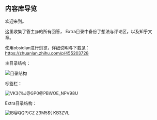 ## 内容库导览

欢迎来到。

这里收集了答主@的所有回答，
Extra目录中备份了想法与评论区，以及知乎文章。

使用obsidian进行浏览，详细说明与下载见：
https://zhuanlan.zhihu.com/p/455203728


主目录结构：

![目录结构](https://user-images.githubusercontent.com/103803173/163665051-0c67f562-cf41-4f73-8c96-09a3ef8d22e1.png)

标签栏：

![VK3(%J@GP0@PBWOE_NPV98U](https://user-images.githubusercontent.com/103803173/163664958-ebfd03e0-b43e-42cd-977a-8728dce77cde.png)

Extra目录结构：

![IB@QQP}CZ Z3M5${ KB3ZVL](https://user-images.githubusercontent.com/103803173/163664969-53d4c3f9-b68a-4701-8d34-2c12335f437a.png)
